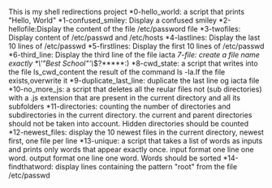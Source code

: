 This is my shell redirections project
*0-hello_world: a script that prints "Hello, World" 
*1-confused_smiley: Display a confused smiley
*2-hellofile:Display the content of the file /etc/password file
*3-twofiles: Display content of /etc/passwd and /etc/hosts
*4-lastlines: Display the last 10 lines of /etc/passwd 
*5-firstlines: Display the first 10 lines of /etc/passwd 
*6-third_line: Display the third line of the file iacta
*7-file: create a file name exactly \*\\'"Best School"\'\\*$\?\*\*\*\*\*:)
*8-cwd_state: a script that writes into the file ls_cwd_content the result of the command ls -la.If the file exists,overwrite it
*9-duplicate_last_line: duplicate the last line og iacta file
*10-no_more_js: a script that deletes all the reular files not (sub directories) with a .js extension that are present in the current directory and all its subfolders
*11-directories: counting the number of directories and subdirectories in the current directory. the current and parent directories should not be taken into account. Hidden directories should be counted
*12-newest_files: display the 10 newest files in the current directory, newest first, one file per line
*13-unique: a script that takes a list of words as inputs and prints only words that appear exactly once. input format one line one word. output format one line one word. Words should be sorted 
*14-findthatword: display lines containing the pattern "root" from the file /etc/passwd   
